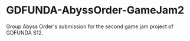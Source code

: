 # GDFUNDA-AbyssOrder-GameJam2
Group Abyss Order's submission for the second game jam project of GDFUNDA S12.
